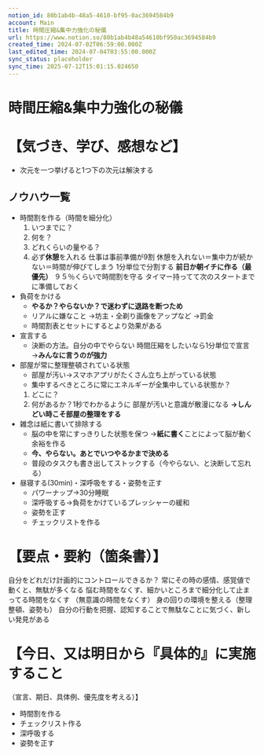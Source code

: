 ```yaml
---
notion_id: 80b1ab4b-48a5-4610-bf95-0ac3694584b9
account: Main
title: 時間圧縮&集中力強化の秘儀
url: https://www.notion.so/80b1ab4b48a54610bf950ac3694584b9
created_time: 2024-07-02T06:59:00.000Z
last_edited_time: 2024-07-04T03:55:00.000Z
sync_status: placeholder
sync_time: 2025-07-12T15:01:15.024650
---
```

# 時間圧縮&集中力強化の秘儀

# 【気づき、学び、感想など】
- 次元を一つ挙げると1つ下の次元は解決する
## ノウハウ一覧
- 時間割を作る（時間を細分化）
  1. いつまでに？
  1. 何を？
  1. どれくらいの量やる？
  1. 必ず**休憩**を入れる
  仕事は事前準備が9割
  休憩を入れない＝集中力が続かない＝時間が伸びてしまう
  1分単位で分割する
  **前日か朝イチに作る（最優先）**
  ９５％くらいで時間割を守る
  タイマー持ってて次のスタートまでに準備しておく
- 負荷をかける
  - **やるか？やらないか？で迷わずに退路を断つため**
  - リアルに嫌なこと
→坊主・全剃り画像をアップなど
→罰金
  - 時間割表とセットにするとより効果がある
- 宣言する
  - 決断の方法。自分の中でやらない
  時間圧縮をしたいなら1分単位で宣言
→**みんなに言うのが強力**
- 部屋が常に整理整頓されている状態
  - 部屋が汚い→スマホアプリがたくさん立ち上がっている状態
  - 集中するべきところに常にエネルギーが全集中している状態か？
  1. どこに？
  1. 何があるか？1秒でわかるように
  部屋が汚いと意識が散漫になる
**→しんどい時こそ部屋の整理をする**
- 雑念は紙に書いて排除する
  - 脳の中を常にすっきりした状態を保つ
→**紙に書く**ことによって脳が動く余裕を作る
  - **今、やらない。あとでいつやるかまで決める**
  - 普段のタスクも書き出してストックする（今やらない、と決断して忘れる）
- 昼寝する(30min)・深呼吸をする・姿勢を正す
  - パワーナップ→30分睡眠
  - 深呼吸する→負荷をかけているプレッシャーの緩和
  - 姿勢を正す
  - チェックリストを作る
# 【要点・要約（箇条書）】
自分をどれだけ計画的にコントロールできるか？
常にその時の感情、感覚値で動くと、無駄が多くなる
悩む時間をなくす、細かいところまで細分化して止まってる時間をなくす
（無意識の時間をなくす）
身の回りの環境を整える（整理整頓、姿勢も）
自分の行動を把握、認知することで無駄なことに気づく、新しい発見がある
# 【今日、又は明日から『具体的』に実施すること
（宣言、期日、具体例、優先度を考える）】
- 時間割を作る
- チェックリスト作る
- 深呼吸する
- 姿勢を正す